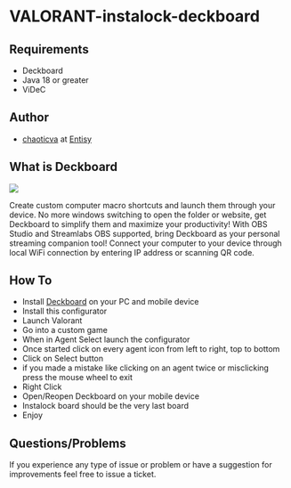 
# VALORANT-instalock-deckboard


## Requirements

- Deckboard
- Java 18 or greater
- ViDeC


## Author

- [chaoticva](https://www.github.com/neariyeveryone) at [Entisy](https://www.github.com/Entisy-com)


## What is Deckboard

![](https://deckboard.app/_nuxt/img/featured-desktop.c893dd9.png)

Create custom computer macro shortcuts and launch them through your device. No more windows switching to open the folder or website, get Deckboard to simplify them and maximize your productivity! With OBS Studio and Streamlabs OBS supported, bring Deckboard as your personal streaming companion tool! Connect your computer to your device through local WiFi connection by entering IP address or scanning QR code.
## How To

- Install [Deckboard](https://deckboard.app) on your PC and mobile device
- Install this configurator
- Launch Valorant
- Go into a custom game
- When in Agent Select launch the configurator
- Once started click on every agent icon from left to right, top to bottom
- Click on Select button
- if you made a mistake like clicking on an agent twice or misclicking press the mouse wheel to exit
- Right Click
- Open/Reopen Deckboard on your mobile device
- Instalock board should be the very last board
- Enjoy
## Questions/Problems

If you experience any type of issue or problem or have a suggestion for improvements feel free to issue a ticket.
